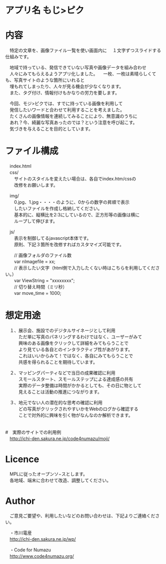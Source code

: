 # アプリ名 もじ>ピク 

# 内容  
　特定の文章を、画像ファイル一覧を使い画面内に
　１文字ずつスライドする仕組みです。  

　地域で持っている、発信できていない写真や画像データを組み合わせ  
　人々にみてもらえるようアプリ化しました。 
　一枚、一枚は素晴らしくても、写真サイトのような箇所にいれると  
　埋もれてしまったり、人々が見る機会が少なくなります。  
　また、タグ付け、情報付けもかなりの労力を要します。  
  
　今回、モジ>ピクでは、すでに持っている画像を利用して  
　発信したいワードと合わせて利用することを考えました。  
　たくさんの画像情報を連続してみることにより、無意識のうちに  
　あれ？今、綺麗な写真あったのでは？という注意を呼び起こす。  
　気づきを与えることを目的としています。

# ファイル構成  
　index.html  
　css/  
　　サイトのスタイルを変えたい場合は、各自でindex.htm/cssの  
　　改修をお願いします。  
  
　img/  
　　0.jpg、1.jpg・・・・のように、0からの数字の昇順で表示  
　　したいファイルを作成し格納してください。  
　　基本的に、縦横比を2:3にしているので、正方形等の画像は横に  
　　ループして伸びます。  
    
　js/  
　　表示を制御してるjavascript本体です。  
　　原則、下記３箇所を改修すればカスタマイズ可能です。  
  
　　// 画像フォルダのファイル数  
　　var nImagefile = xx;	  
　　// 表示したい文字（html側で入力したくない時はこちらを利用してください。）  
　　var ViewString = "xxxxxxxx";  
　　// 切り替え時間（ミリ秒）  
　　var move_time = 1000;  


# 想定用途  
　１、展示会、施設でのデジタルサイネージとして利用  
　　　ただ単に写真のパネリングするわけではなく、ユーザーがみて  
　　　興味のある画像をクリックして詳細をみてもらうことで  
　　　より見ている各自とのインタラクティブ性があがります。  
　　　これはいいからみて！ではなく、各自にみてもらうことで  
　　　共感を得られることを期待しています。  
  
　２、マッピングパーティなどで当日の成果確認に利用  
　　　スモールスタート、スモールステップによる達成感の共有  
　　　実際のデータ整備は時間がかかるとしても、その日に物として  
　　　見えることは活動の推進につながります。  
  
　３、地元でない人の潜在的な思考の確認に利用  
　　　どの写真がクリックされやすいかをWebのログから確認する  
　　　ことで対外的に興味を引く物がなんなのか解析できます。  
　　　

#　実際のサイトでの利用例  
　http://ichi-den.sakura.ne.jp/code4numazu/moji/


# Licence  
　MPLに従ったオープンソ−スとします。  
　各地域、端末に合わせて改造、調整してください。  
  
  
# Author
　ご意見ご要望や、利用したいなどのお問い合わせは、下記よりご連絡ください。  
  
　・市川電産  
　http://ichi-den.sakura.ne.jp/wp/  

　・Code for Numazu  
　http://www.code4numazu.org/  